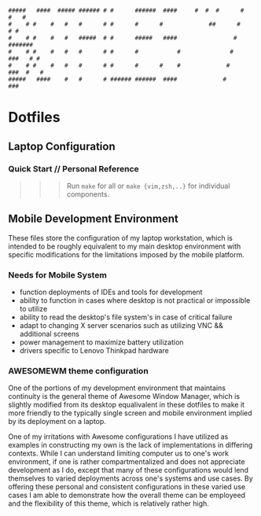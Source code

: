 
```
#####   ####  ##### ###### # #      ######  ####     #  #  #      #       #   #  
#    # #    #   #   #      # #      #      #             ##      #         # #   
#    # #    #   #   #####  # #      #####   ####                #        ####### 
#    # #    #   #   #      # #      #           #              #     ###   # #   
#    # #    #   #   #      # #      #      #    #             #      ###  #   #  
#####   ####    #   #      # ###### ######  ####             #       ###         
```

# Dotfiles 
## Laptop Configuration 

### Quick Start // Personal Reference 
>>> Run `make` for all or `make {vim,zsh,..}` for individual components.

## Mobile Development Environment 

These files store the configuration of my laptop workstation, which is intended to be roughly equivalent to my main desktop environment with specific modifications for the limitations imposed by the mobile platform. 

### Needs for Mobile System
- function deployments of IDEs and tools for development 
- ability to function in cases where desktop is not practical or impossible to utilize 
- ability to read the desktop's file system's in case of critical failure
- adapt to changing X server scenarios such as utilizing VNC && additional screens
- power management to maximize battery utilization
- drivers specific to Lenovo Thinkpad hardware

### AWESOMEWM theme configuration 

One of the portions of my development environment that maintains continuity is the general theme of Awesome Window Manager, which is slightly modified from its desktop equalivalent in these dotfiles to make it more friendly to the typically single screen and mobile environment implied by its deployment on a laptop. 

One of my irritations with Awesome configurations I have utilized as examples in constructing my own is the lack of implementations in differing contexts. While I can understand limiting computer us to one's work environment, if one is rather compartmentalized and does not appreciate development as I do, except that many of these configurations would lend themselves to varied deployments across one's systems and use cases. By offering these personal and consistent configurations in these varied use cases I am able to demonstrate how the overall theme can be employeed and the flexibility of this theme, which is relatively rather high. 

